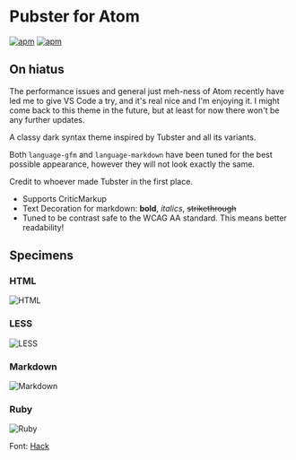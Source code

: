 # Pubster for Atom

[![apm](https://img.shields.io/apm/v/pubster-syntax.svg?style=flat-square)](https://atom.io/packages/pubster-syntax)
[![apm](https://img.shields.io/apm/dm/pubster-syntax.svg?style=flat-square)](https://atom.io/packages/pubster-syntax)

## On hiatus

The performance issues and general just meh-ness of Atom recently have led me to
give VS Code a try, and it's real nice and I'm enjoying it. I might come back to
this theme in the future, but at least for now there won't be any further updates.

A classy dark syntax theme inspired by Tubster and all its variants.

Both `language-gfm` and `language-markdown` have been tuned for the best possible
appearance, however they will not look exactly the same.

Credit to whoever made Tubster in the first place.

- Supports CriticMarkup
- Text Decoration for markdown: **bold**, _italics_, ~~strikethrough~~
- Tuned to be contrast safe to the WCAG AA standard. This means better readability!

## Specimens

### HTML

![HTML](https://raw.githubusercontent.com/plttn/pubster-syntax/master/specimens/html.png)

### LESS

![LESS](https://raw.githubusercontent.com/plttn/pubster-syntax/master/specimens/less.png)

### Markdown

![Markdown](https://raw.githubusercontent.com/plttn/pubster-syntax/master/specimens/markdown.png)

### Ruby

![Ruby](https://raw.githubusercontent.com/plttn/pubster-syntax/master/specimens/ruby.png)

Font: [Hack](https://github.com/chrissimpkins/Hack)

